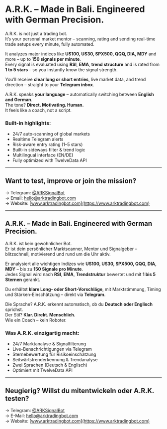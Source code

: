 # A.R.K. – Made in Bali. Engineered with German Precision.

A.R.K. is not just a trading bot.  
It’s your personal market mentor – scanning, rating and sending real-time trade setups every minute, fully automated.

It analyzes major indices like **US100, US30, SPX500, QQQ, DIA, MDY** and more – up to **150 signals per minute**.  
Every signal is evaluated using **RSI**, **EMA**, **trend structure** and is rated from **1 to 5 stars** – so you instantly know the signal strength.

You’ll receive **clear long or short entries**, live market data, and trend direction – straight to your **Telegram inbox**.

A.R.K. speaks **your language** – automatically switching between **English and German**.  
The tone? **Direct. Motivating. Human.**  
It feels like a coach, not a script.

### Built-in highlights:
- 24/7 auto-scanning of global markets
- Realtime Telegram alerts
- Risk-aware entry rating (1–5 stars)
- Built-in sideways filter & trend logic
- Multilingual interface (EN/DE)
- Fully optimized with TwelveData API

---

## Want to test, improve or join the mission?

→ Telegram: [@ARKSignalBot](https://t.me/ARKSignalBot)  
→ Email: [hello@arktradingbot.com](mailto:hello@arktradingbot.com)  
→ Website: [www.arktradingbot.com](https://www.arktradingbot.com)

---

## A.R.K. – Made in Bali. Engineered with German Precision.

A.R.K. ist kein gewöhnlicher Bot.  
Er ist dein persönlicher Marktscanner, Mentor und Signalgeber – blitzschnell, motivierend und rund um die Uhr aktiv.

Er analysiert alle wichtigen Indizes wie **US100, US30, SPX500, QQQ, DIA, MDY** – bis zu **150 Signale pro Minute**.  
Jedes Signal wird nach **RSI**, **EMA**, **Trendstruktur** bewertet und mit **1 bis 5 Sternen** gerankt.

Du erhältst **klare Long- oder Short-Vorschläge**, mit Marktstimmung, Timing und Stärken-Einschätzung – direkt via **Telegram**.

Die Sprache? A.R.K. erkennt automatisch, ob du **Deutsch oder Englisch** sprichst.  
Der Stil? **Klar. Direkt. Menschlich.**  
Wie ein Coach – kein Roboter.

### Was A.R.K. einzigartig macht:
- 24/7 Marktanalyse & Signalfilterung
- Live-Benachrichtigungen via Telegram
- Sternebewertung für Risikoeinschätzung
- Seitwärtstrenderkennung & Trendanalyse
- Zwei Sprachen (Deutsch & Englisch)
- Optimiert mit TwelveData API

---

## Neugierig? Willst du mitentwickeln oder A.R.K. testen?

→ Telegram: [@ARKSignalBot](https://t.me/ARKSignalBot)  
→ E-Mail: [hello@arktradingbot.com](mailto:hello@arktradingbot.com)  
→ Website: [www.arktradingbot.com](https://www.arktradingbot.com)
